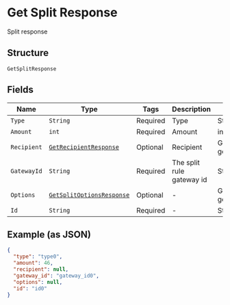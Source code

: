 
# Get Split Response

Split response

## Structure

`GetSplitResponse`

## Fields

| Name | Type | Tags | Description | Getter | Setter |
|  --- | --- | --- | --- | --- | --- |
| `Type` | `String` | Required | Type | String getType() | setType(String type) |
| `Amount` | `int` | Required | Amount | int getAmount() | setAmount(int amount) |
| `Recipient` | [`GetRecipientResponse`](../../doc/models/get-recipient-response.md) | Optional | Recipient | GetRecipientResponse getRecipient() | setRecipient(GetRecipientResponse recipient) |
| `GatewayId` | `String` | Required | The split rule gateway id | String getGatewayId() | setGatewayId(String gatewayId) |
| `Options` | [`GetSplitOptionsResponse`](../../doc/models/get-split-options-response.md) | Optional | - | GetSplitOptionsResponse getOptions() | setOptions(GetSplitOptionsResponse options) |
| `Id` | `String` | Required | - | String getId() | setId(String id) |

## Example (as JSON)

```json
{
  "type": "type0",
  "amount": 46,
  "recipient": null,
  "gateway_id": "gateway_id0",
  "options": null,
  "id": "id0"
}
```

